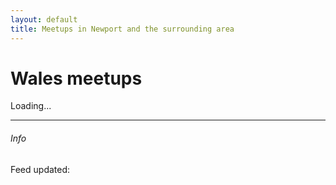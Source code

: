 ```yaml
---
layout: default
title: Meetups in Newport and the surrounding area
---
```



<h1 id="title"><span id="titleRegion"></span> Wales meetups</h1>



<div id="dynamic">Loading...</div>

---

<script src="meetups.js"></script>

###### Info
<p>Feed updated: <span id="feedDate" /></p>
<script>

$( document ).ready(function() 
{
	$("#titleRegion").text(getParameterByName('region'));
	
    if(getParameterByName('mode')=='day')
	{
		getJson(getParameterByName('region'), showMeetupsByDay);
	}
	else
	{
		getJson(getParameterByName('region'), showMeetups);
	}
});

function showMeetups(data)
{

	$("#dynamic").empty();
	
	$json = $.parseJSON(data);
	
	$.each($json.Items, function(i,item)
	{
		renderMeetup(item);
	});
	
	renderFilters($json);
	$("#feedDate").text($json.Generated);
	
}

function showMeetupsByDay(data)

{

	
	$("#dynamic").empty();
	
	$json = $.parseJSON(data);
	
	printDay("Saturday",$json);
	printDay("Sunday",$json);
	printDay("Monday",$json);
	printDay("Tuesday",$json);
	printDay("Wednesday",$json);
	printDay("Thursday",$json);
	printDay("Friday",$json);
	
	renderFilters($json);
	
	$("#feedDate").text($json.Generated);
}
function printDay(day, $json)
{
	if($json.Items.length>0)
	{
		var isFirstForDay = true;
		

		$.each($json.Items, function(i,item){
		if(item.When.Day==day)
		
		{
			if(isFirstForDay==true)
			{
				$("#dynamic").append("<h2>" + day + "</h2>");
				isFirstForDay=false;
			}
			renderMeetup(item);
		
		}
		
		});
		
		
	
	}
	
}
</script>
